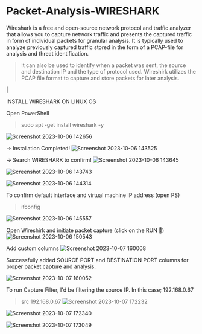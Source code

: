 # Packet-Analysis-WIRESHARK

Wireshark is a free and open-source network protocol and traffic analyzer that allows you to capture network traffic and presents the captured traffic in form of individual packets for granular analysis. 
It is typically used to analyze previously captured traffic stored in the form of a PCAP-file for analysis and threat identification.
> It can also be used to identify when a packet was sent, the source and destination IP and the type of protocol used.
> Wireshirk utilizes the PCAP file format to capture and store packets for later analysis.

|

INSTALL WIRESHARK ON LINUX OS

Open PowerShell
 > sudo apt -get install wireshark -y
 

![Screenshot 2023-10-06 142656](https://github.com/JoshWills69/Packet-Analysis-WIRESHARK/assets/149022021/d4c38334-f553-45e9-a57a-a3e4e60d2932)

→ Installation Completed!
![Screenshot 2023-10-06 143525](https://github.com/JoshWills69/Packet-Analysis-WIRESHARK/assets/149022021/5bc29ca9-2655-4a41-b666-ca9b33a68827)

→ Search WIRESHARK to confirm!
![Screenshot 2023-10-06 143645](https://github.com/JoshWills69/Packet-Analysis-WIRESHARK/assets/149022021/4ac19675-4494-472a-8c8d-9ea7e389eb0b)


![Screenshot 2023-10-06 143743](https://github.com/JoshWills69/Packet-Analysis-WIRESHARK/assets/149022021/b74b1661-df91-4f20-a383-1093d6dd2703)


![Screenshot 2023-10-06 144314](https://github.com/JoshWills69/Packet-Analysis-WIRESHARK/assets/149022021/43eda483-29d6-4135-b217-5513feb0dedd)





To confirm default interface and virtual machine IP address (open PS)
> ifconfig


![Screenshot 2023-10-06 145557](https://github.com/JoshWills69/Packet-Analysis-WIRESHARK/assets/149022021/18796bc7-f551-49c2-aec6-5862fd37c393)


Open Wireshirk and initiate packet capture (click on the RUN 🔳)  
![Screenshot 2023-10-06 150543](https://github.com/JoshWills69/Packet-Analysis-WIRESHARK/assets/149022021/c3740113-6422-4094-b943-2ae321f18cf2)




Add custom columns
![Screenshot 2023-10-07 160008](https://github.com/JoshWills69/Packet-Analysis-WIRESHARK/assets/149022021/c098f18e-5a1f-4b06-8144-66f40b2006d5)



Successfully added SOURCE PORT and DESTINATION PORT columns for proper packet capture and analysis.

![Screenshot 2023-10-07 160052](https://github.com/JoshWills69/Packet-Analysis-WIRESHARK/assets/149022021/3672df70-7b1a-41c5-bb38-a3ef8531cdee)




To run Capture Filter, I'd be filtering the source IP. In this case; 192.168.0.67
> src 192.168.0.67
![Screenshot 2023-10-07 172232](https://github.com/JoshWills69/Packet-Analysis-WIRESHARK/assets/149022021/339e13bc-cc47-4466-bb49-8624bf7ab5bf)

![Screenshot 2023-10-07 172340](https://github.com/JoshWills69/Packet-Analysis-WIRESHARK/assets/149022021/69f6e71c-3ba0-4f76-92fa-307809bb780b)





![Screenshot 2023-10-07 173049](https://github.com/JoshWills69/Packet-Analysis-WIRESHARK/assets/149022021/a582af66-9dba-4f1a-95a7-b1417d32b5bf)
